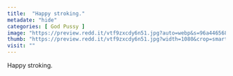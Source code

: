 ```yaml
---
title:  "Happy stroking."
metadate: "hide"
categories: [ God Pussy ]
image: "https://preview.redd.it/vtf9zxcdy6n51.jpg?auto=webp&s=96a44656870bbc954c0cd2844051a9e4d65f607c"
thumb: "https://preview.redd.it/vtf9zxcdy6n51.jpg?width=1080&crop=smart&auto=webp&s=ca924fa9b657a13e0801d8c490292f6ebdeac28d"
visit: ""
---
```

Happy stroking.
